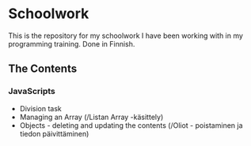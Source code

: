 # Schoolwork

This is the repository for my schoolwork I have been working with in my programming training. Done in Finnish.


## The Contents

### JavaScripts
- Division task
- Managing an Array (/Listan Array -käsittely)
- Objects - deleting and updating the contents (/Oliot - poistaminen ja tiedon päivittäminen)